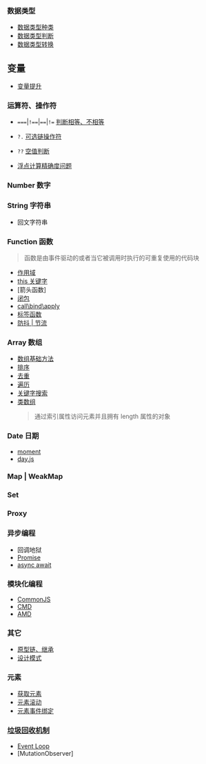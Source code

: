 ### 数据类型

- [数据类型种类](./dataType/type.md)
- [数据类型判断](./dataType/checkType.md)
- [数据类型转换](./dataType/change.md)

## 变量

- [变量提升]()

### 运算符、操作符

- `===`|`!==`|`==`|`!=` [判断相等、不相等](./operator/equal.md)
- `?.` [可选链操作符](./operator/optionalOperator.md)
- `??` [空值判断](./operator/emptyJudge.md)

- [浮点计算精确度问题](./problerms/floatCalculate.md)

### Number 数字

### String 字符串

- 回文字符串

### Function 函数

> 函数是由事件驱动的或者当它被调用时执行的可重复使用的代码块

- [作用域](./function/scope.md)
- [this 关键字](./function/this.md)
- [箭头函数]
- [闭包](./function/clusure.md)
- [call\bind\apply](./callBindApply.md)
- [标签函数](./function/tagFunction.md)
- [防抖 | 节流]()

### Array 数组

- [数组基础方法](./array/base.md)
- [排序](./array/sort/index.md)
- [去重](./array/removeDuplicate.md)
- [遍历](./array/ergodic.md)
- [关键字搜索](./array/search/index.js)
- [类数组]()
  > 通过索引属性访问元素并且拥有 length 属性的对象

### Date 日期

- [moment]()
- [day.js]()

### Map | WeakMap

### Set

### Proxy

### 异步编程

- 回调地狱
- [Promise](./Promise/index.md)
- [async await]()

### 模块化编程

- [CommonJS]()
- [CMD]()
- [AMD]()

### 其它

- [原型链、继承](./JavaScript/protoType.md)
- [设计模式](./designPatterns/index.md)

### 元素

- [获取元素]()
- [元素滚动]()
- [元素事件绑定]()

### [垃圾回收机制](https://www.ruanyifeng.com/blog/2017/04/memory-leak.html)

- [Event Loop]()
- [MutationObserver]
